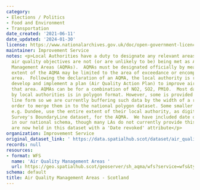 ```yaml
---
category:
- Elections / Politics
- Food and Environment
- Transportation
date_created: '2021-06-11'
date_updated: '2024-01-30'
license: https://www.nationalarchives.gov.uk/doc/open-government-licence/version/3/
maintainer: Improvement Service
notes: <p>Local Authorities have a duty to designate any relevant areas where the
  air quality objectives are not (or are unlikely to be) being met as Air Quality
  Management Areas (AQMAs).  AQMAs must be designated officially by means of an 'order'.  The
  extent of the AQMA may be limited to the area of exceedance or encompass a larger
  area.  Following the declaration of an AQMA, the local authority is required to
  develop and implement a plan (Air Quality Action Plan) to improve air quality in
  that area. AQMAs can be for a combination of NO2, SO2, PM10.  Most data provided
  by local authorities is in polygon format. However, some is provided in point and
  line form so we are currently buffering such data by the width of a road or so in
  order to merge them in to the national polygon dataset. Some smaller local authorities
  e.g. Dundee, use the entire extent of their local authority, as digitised in Ordnance
  Survey's BoundaryLine dataset, for the AQMA.  We have included date of AQMA declaration
  in our national schema, though many LAs do not currently provide this. Revoked AQMAs
  are now held in this dataset with a 'Date revoked' attribute</p>
organization: Improvement Service
original_dataset_link: ' https://data.spatialhub.scot/dataset/air_quality_management_areas-is'
records: null
resources:
- format: WFS
  name: 'Air Quality Management Areas '
  url: https://geo.spatialhub.scot/geoserver/sh_aqma/wfs?service=wfs&typeName=sh_aqma:pub_aqma
schema: default
title: Air Quality Management Areas - Scotland
---
```

